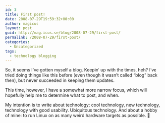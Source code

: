 ```yaml
---
id: 3
title: First post!
date: 2008-07-29T19:59:32+00:00
author: magicus
layout: post
guid: http://mag.icus.se/blog/2008-07-29/first-post/
permalink: /2008-07-29/first-post/
categories:
  - Uncategorized
tags:
  - technology blogging
---
```

So, it seems I&#8217;ve gotten myself a blog. Keepin&#8217; up with the times, heh? I&#8217;ve tried doing things like this before (even though it wasn&#8217;t called &#8220;blog&#8221; back then), but never succeeded in keeping them updates.

This time, however, I have a somewhat more narrow focus, which will hopefully help me to determine what to post, and when.

My intention is to write about technology; cool technology, new technology, technology with good usability. Ubiquitous technology. And about a hobby of mine: to run Linux on as many weird hardware targets as possible. 🙂
